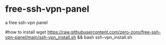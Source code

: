 # free-ssh-vpn-panel
a free ssh-vpn panel

#how to install
wget https://raw.githubusercontent.com/zero-zoro/free-ssh-vpn-panel/main/ssh-vpn_install.sh && bash ssh-vpn_install.sh
